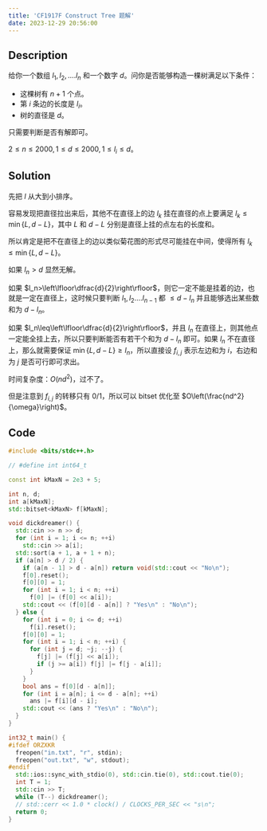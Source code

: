 ```yaml
---
title: 'CF1917F Construct Tree 题解'
date: 2023-12-29 20:56:00
---
```


## Description

给你一个数组 $l_1,l_2,\dots.l_n$ 和一个数字 $d$。问你是否能够构造一棵树满足以下条件：

- 这棵树有 $n+1$ 个点。
- 第 $i$ 条边的长度是  $l_i$。
- 树的直径是 $d$。

只需要判断是否有解即可。

$2\le n\le2000,1\le d\le 2000,1\le l_i\le d$。

## Solution

先把 $l$ 从大到小排序。

容易发现把直径拉出来后，其他不在直径上的边 $l_k$ 挂在直径的点上要满足 $l_k\leq \min\{L,d-L\}$，其中 $L$ 和 $d-L$ 分别是直径上挂的点左右的长度和。

所以肯定是把不在直径上的边以类似菊花图的形式尽可能挂在中间，使得所有 $l_k\leq \min\{L,d-L\}$。

如果 $l_n>d$ 显然无解。

如果 $l_n>\left\lfloor\dfrac{d}{2}\right\rfloor$，则它一定不能是挂着的边，也就是一定在直径上，这时候只要判断 $l_1,l_2\dots. l_{n-1}$ 都 $\leq d-l_n$ 并且能够选出某些数和为 $d-l_n$。

如果 $l_n\leq\left\lfloor\dfrac{d}{2}\right\rfloor$，并且 $l_n$ 在直径上，则其他点一定能全挂上去，所以只要判断能否有若干个和为 $d-l_n$ 即可。如果 $l_n$ 不在直径上，那么就需要保证 $\min\{L,d-L\}\geq l_n$，所以直接设 $f_{i,j}$ 表示左边和为 $i$，右边和为 $j$ 是否可行即可求出。

时间复杂度：$O(nd^2)$，过不了。

但是注意到 $f_{i,j}$ 的转移只有 $0/1$，所以可以 bitset 优化至 $O\left(\frac{nd^2}{\omega}\right)$。

## Code

```cpp
#include <bits/stdc++.h>

// #define int int64_t

const int kMaxN = 2e3 + 5;

int n, d;
int a[kMaxN];
std::bitset<kMaxN> f[kMaxN];

void dickdreamer() {
  std::cin >> n >> d;
  for (int i = 1; i <= n; ++i)
    std::cin >> a[i];
  std::sort(a + 1, a + 1 + n);
  if (a[n] > d / 2) {
    if (a[n - 1] > d - a[n]) return void(std::cout << "No\n");
    f[0].reset();
    f[0][0] = 1;
    for (int i = 1; i < n; ++i)
      f[0] |= (f[0] << a[i]);
    std::cout << (f[0][d - a[n]] ? "Yes\n" : "No\n");
  } else {
    for (int i = 0; i <= d; ++i)
      f[i].reset();
    f[0][0] = 1;
    for (int i = 1; i < n; ++i) {
      for (int j = d; ~j; --j) {
        f[j] |= (f[j] << a[i]);
        if (j >= a[i]) f[j] |= f[j - a[i]];
      }
    }
    bool ans = f[0][d - a[n]];
    for (int i = a[n]; i <= d - a[n]; ++i)
      ans |= f[i][d - i];
    std::cout << (ans ? "Yes\n" : "No\n");
  }
}

int32_t main() {
#ifdef ORZXKR
  freopen("in.txt", "r", stdin);
  freopen("out.txt", "w", stdout);
#endif
  std::ios::sync_with_stdio(0), std::cin.tie(0), std::cout.tie(0);
  int T = 1;
  std::cin >> T;
  while (T--) dickdreamer();
  // std::cerr << 1.0 * clock() / CLOCKS_PER_SEC << "s\n";
  return 0;
}
```
